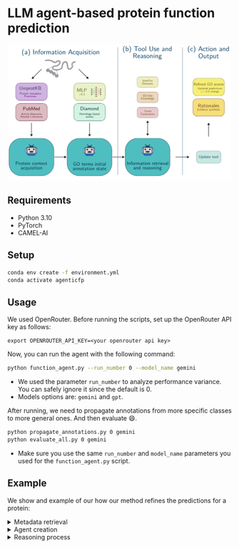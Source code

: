 # LLM agent-based protein function prediction

<div align="center">
<img src="figs/agent_workflow.png" alt="Alt text" width="500">
</div>

## Requirements

- Python 3.10
- PyTorch
- CAMEL-AI

## Setup

```bash
conda env create -f environment.yml
conda activate agenticfp
```


## Usage

We used OpenRouter. Before running the scripts, set up the OpenRouter API key as follows:

```
export OPENROUTER_API_KEY=<your openrouter api key>
```

Now, you can run the agent with the following command:

```bash
python function_agent.py --run_number 0 --model_name gemini
```

- We used the parameter `run_number` to analyze performance variance. You can safely ignore it since the default is 0.
- Models options are: `gemini` and `gpt`.


After running, we need to propagate annotations from more specific classes to more general ones. And then evaluate :smile:.

```bash
python propagate_annotations.py 0 gemini
python evaluate_all.py 0 gemini
```

- Make sure you use the same `run_number` and `model_name` parameters you used for the `function_agent.py` script.

## Example

We show and example of our how our method refines the predictions for
a protein:

<details>
<summary>Metadata retrieval</summary>
Before creating an agent, we retrieve information from UniProtKB and
PubMed. For example: for the protein with ID 11H\_STRNX we retrieve
the following information:

<div align="center">
<img src="figs/metadata.png" alt="Alt text" width="500">
</div>
</details>

<details>
<summary>Agent creation</summary>
    
Using the retrieved information from UniProtKB (**[uniprot_info]**) and PubMed (**[abstracts]**), we create
and agent and its role and context:

<div align="center">
<img src="figs/agent_creation.png" alt="Alt text" width="500">
</div>
</details>

<details>
<summary>Reasoning process</summary>

To start the reasoning process, we select initial GO term predictions
with scores $\geq 0.1$, and retrieve the following information:
* Initial MLP prediction score
* Diamond Score
* Definition and labels
* Taxonomical constraints

We denote this information as **[go_terms_info]**.
Then, we instruct the agent to analyze the GO terms and suggest refinements of predictions:

<div align="center">
<img src="figs/reasoning.png" alt="Alt text" width="500">
</div>
</details>

